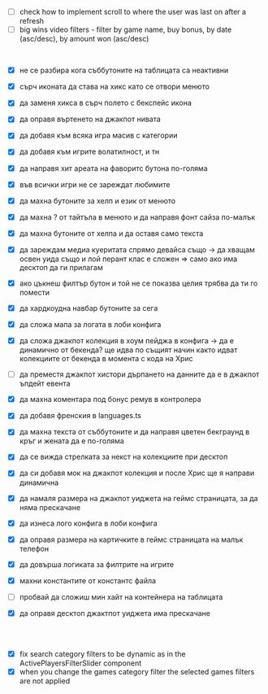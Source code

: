 - [ ] check how to implement scroll to where the user was last on after a refresh
- [ ] big wins video filters - filter by game name, buy bonus, by date (asc/desc), by amount won (asc/desc)
<br>

- [x] не се разбира кога съббутоните на таблицата са неактивни
- [x] сърч иконата да става на хикс като се отвори менюто
- [x] да заменя хикса в сърч полето с бекспейс икона
- [x] да оправя въртенето на джакпот нивата
- [x] да добавя към всяка игра масив с категории
- [x] да добавя към игрите волатилност, и тн
- [x] да направя хит ареата на фаворитс бутона по-голяма
- [x] във всички игри не се зареждат любимите
- [x] да махна бутоните за хелп и език от менюто
- [x] да махна ? от тайтъла в менюто и да направя фонт сайза по-малък
- [x] да махна бутоните от хелпа и да оставя само текста
- [x] да зареждам медиа куеритата спрямо девайса също -> да хващам освен уида също и лой перант клас е сложен => само ако има десктоп да ги прилагам
- [x] ако цъкнеш филтър бутон и той не се показва целия трябва да ти го помести
- [x] да хардкоудна навбар бутоните за сега
- [x] да сложа мапа за логата в лоби конфига
- [x] да сложа джакпот колекция в хоум пейджа в конфига -> да е динамично от бекенда? ще идва по същият начин както идват колекциите от бекенда в момента с кода на Хрис
- [ ] да преместя джакпот хистори дърпането на данните да е в джакпот ъпдейт евента
- [x] да махна коментара под бонус ремув в контролера
- [x] да добавя френския в languages.ts
- [x] да махна текста от съббутоните и да направя цветен бекграунд в кръг и жената да е по-голяма
- [x] да се вижда стрелката за некст на колекциите при десктоп
- [x] да си добавя мок на джакпот колекция и после Хрис ще я направи динамична
- [x] да намаля размера на джакпот уиджета на геймс страницата, за да няма прескачане
- [x] да изнеса лого конфига в лоби конфига
- [x] да оправя размера на картичките в геймс страницата на малък телефон
- [x] да довърша логиката за филтрите на игрите
- [x] махни константите от константс файла
- [ ] пробвай да сложиш мин хайт на контейнера на таблицата
- [x] да оправя десктоп джактпот уиджета има прескачане


<br/>
<br/>

- [x] fix search category filters to be dynamic as in the ActivePlayersFilterSlider component
- [x] when you change the games category filter the selected games filters are not applied
